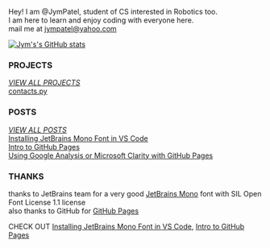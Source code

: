 
Hey! I am @JymPatel, student of CS interested in Robotics too.  
I am here to learn and enjoy coding with everyone here.  
mail me at jympatel@yahoo.com

[![Jym's's GitHub stats](https://github-readme-stats.vercel.app/api?username=JymPatel)](https://github.com/JymPatel/github-readme-stats)  

### PROJECTS
[*VIEW ALL PROJECTS*](/data/programs/programs.md)  
[contacts.py](/data/programs/contacts.md)  

### POSTS
[*VIEW ALL POSTS*](/data/posts/posts.md)  
[Installing JetBrains Mono Font in VS Code](/data/posts/Installing-JBMonoText-toVSCode.md)  
[Intro to GitHub Pages](/data/posts/2022-03-06-gitpages.md)  
[Using Google Analysis or Microsoft Clarity with GitHub Pages](/data/posts/gitpage-analysis.md)  

### THANKS
thanks to JetBrains team for a very good [JetBrains Mono](https://www.jetbrains.com/lp/mono/#how-to-install) font with SIL Open Font License 1.1 license  
also thanks to GitHub for [GitHub Pages](https://pages.github.com/)  
  
CHECK OUT [Installing JetBrains Mono Font in VS Code](/data/posts/Installing-JBMonoText-toVSCode.md), [Intro to GitHub Pages](/data/posts/2022-03-06-gitpages.md)  